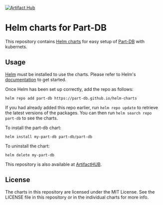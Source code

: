 [![Artifact Hub](https://img.shields.io/endpoint?url=https://artifacthub.io/badge/repository/part-db)](https://artifacthub.io/packages/search?repo=part-db)

# Helm charts for Part-DB

This repository contains [Helm charts](https://helm.sh/) for easy setup of [Part-DB](https://github.com/Part-DB/Part-DB-server) with kubernets.


## Usage

[Helm](https://helm.sh) must be installed to use the charts.  Please refer to
Helm's [documentation](https://helm.sh/docs) to get started.

Once Helm has been set up correctly, add the repo as follows:

  `helm repo add part-db https://part-db.github.io/helm-charts`

If you had already added this repo earlier, run `helm repo update` to retrieve
the latest versions of the packages.  You can then run `helm search repo
part-db` to see the charts.

To install the part-db chart:

    helm install my-part-db part-db/part-db

To uninstall the chart:

    helm delete my-part-db

This repository is also available at [ArtifactHUB](https://artifacthub.io/packages/search?repo=part-db).

## License

The charts in this repository are licensed under the MIT License. See the LICENSE file in this repository or in the individual charts for more info.